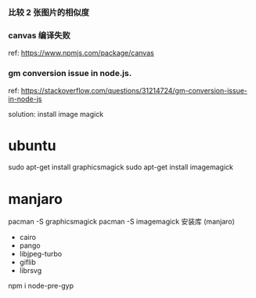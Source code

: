 ### 比较 2 张图片的相似度

### canvas 编译失败
ref: https://www.npmjs.com/package/canvas

### gm conversion issue in node.js. 
ref: https://stackoverflow.com/questions/31214724/gm-conversion-issue-in-node-js

solution: install image magick
# ubuntu
sudo apt-get install graphicsmagick
sudo apt-get install imagemagick

# manjaro 
pacman -S graphicsmagick
pacman -S imagemagick
安装库 (manjaro)
- cairo
- pango
- libjpeg-turbo
- giflib
- librsvg


npm i node-pre-gyp
